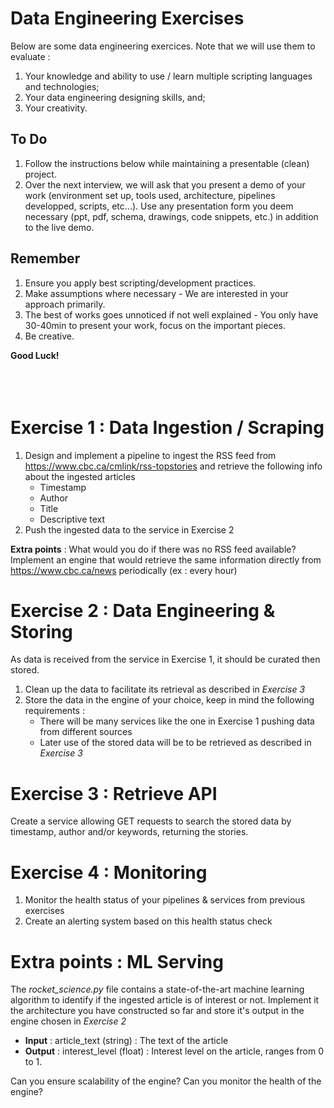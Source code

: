 # Data Engineering Exercises

Below are some data engineering exercices. Note that we will use them to evaluate : 
1. Your knowledge and ability to use / learn multiple scripting languages and technologies;
2. Your data engineering designing skills, and;
3. Your creativity.

## To Do 
1. Follow the instructions below while maintaining a presentable (clean) project. 
2. Over the next interview, we will ask that you present a demo of your work (environment set up, tools used, architecture, pipelines developped, scripts, etc...).
Use any presentation form you deem necessary (ppt, pdf, schema, drawings, code snippets, etc.) in addition to the live demo.

## Remember 
1. Ensure you apply best scripting/development practices.
2. Make assumptions where necessary - We are interested in your approach primarily.
3. The best of works goes unnoticed if not well explained - You only have 30-40min to present your work, focus on the important pieces.
4. Be creative.

**Good Luck!**
<br></br>
<br></br>


# Exercise 1 : Data Ingestion / Scraping
1. Design and implement a pipeline to ingest the RSS feed from https://www.cbc.ca/cmlink/rss-topstories and retrieve the following info about the ingested articles
    * Timestamp
    * Author
    * Title
    * Descriptive text
2. Push the ingested data to the service in Exercise 2

**Extra points** : What would you do if there was no RSS feed available? Implement an engine that would retrieve the same information directly from https://www.cbc.ca/news periodically (ex : every hour) 

# Exercise 2 : Data Engineering & Storing
As data is received from the service in Exercise 1, it should be curated then stored. 
1. Clean up the data to facilitate its retrieval as described in *Exercise 3*
2. Store the data in the engine of your choice, keep in mind the following requirements : 
    * There will be many services like the one in Exercise 1 pushing data from different sources
    * Later use of the stored data will be to be retrieved as described in *Exercise 3*

# Exercise 3 : Retrieve API
Create a service allowing GET requests to search the stored data by timestamp, author and/or keywords, returning the stories.

# Exercise 4 : Monitoring
1. Monitor the health status of your pipelines & services from previous exercises
2. Create an alerting system based on this health status check

# Extra points : ML Serving
The *rocket_science.py* file contains a state-of-the-art machine learning algorithm to identify if the ingested article is of interest or not. Implement it the architecture you have constructed so far and store it's output in the engine chosen in *Exercise 2*
  * **Input** : article_text (string) : The text of the article
  * **Output** : interest_level (float) : Interest level on the article, ranges from 0 to 1.

Can you ensure scalability of the engine?
Can you monitor the health of the engine?

